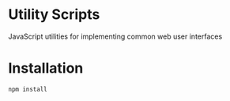 # Utility Scripts

JavaScript utilities for implementing common web user interfaces

# Installation

`npm install`

# 
